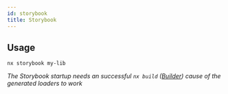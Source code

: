 ```yaml
---
id: storybook
title: Storybook
---
```


## Usage

```
nx storybook my-lib
```

_The Storybook startup needs an successful `nx build` ([Builder](build)) cause of the generated loaders to work_
